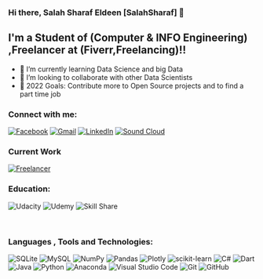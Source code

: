### Hi there, Salah Sharaf Eldeen [SalahSharaf] 👋 

## I'm a Student of (Computer & INFO Engineering) ,Freelancer at (Fiverr,Freelancing)!!

- 🌱 I’m currently learning Data Science and big Data
- 👯 I’m looking to collaborate with other Data Scientists
- 🥅 2022 Goals: Contribute more to Open Source projects and to find a part time job

### Connect with me:

[![Facebook](https://img.shields.io/badge/Facebook-%231877F2.svg?style=for-the-badge&logo=Facebook&logoColor=white)](https://www.facebook.com/salah.sharafeldeen/)
[![Gmail](https://img.shields.io/badge/Gmail-D14836?style=for-the-badge&logo=gmail&logoColor=white)](salah.amse@gmail.com)
[![LinkedIn](https://img.shields.io/badge/linkedin-%230077B5.svg?style=for-the-badge&logo=linkedin&logoColor=white)](https://www.linkedin.com/in/salahsharafeldeen/)
[![Sound Cloud](https://img.shields.io/badge/sound%20cloud-FF5500?style=for-the-badge&logo=soundcloud&logoColor=white)](https://soundcloud.com/salah-sharaf-263752888)
<br />

### Current Work
[![Freelancer](https://img.shields.io/badge/Freelancer-29B2FE?style=for-the-badge&logo=Freelancer&logoColor=white) ](https://www.freelancer.com/u/salahsharaf123)


### Education:
![Udacity](https://img.shields.io/badge/Udacity-grey?style=for-the-badge&logo=udacity&logoColor=15B8E6)
![Udemy](https://img.shields.io/badge/Udemy-A435F0?style=for-the-badge&logo=Udemy&logoColor=white)
![Skill Share](https://img.shields.io/badge/Skill%20share-002333?style=for-the-badge&logo=skillshare&logoColor=00FF84)

<br/>

### Languages , Tools and Technologies:
![SQLite](https://img.shields.io/badge/sqlite-%2307405e.svg?style=for-the-badge&logo=sqlite&logoColor=white)
![MySQL](https://img.shields.io/badge/mysql-%2300f.svg?style=for-the-badge&logo=mysql&logoColor=white)
![NumPy](https://img.shields.io/badge/numpy-%23013243.svg?style=for-the-badge&logo=numpy&logoColor=white)
![Pandas](https://img.shields.io/badge/pandas-%23150458.svg?style=for-the-badge&logo=pandas&logoColor=white)
![Plotly](https://img.shields.io/badge/Plotly-%233F4F75.svg?style=for-the-badge&logo=plotly&logoColor=white)
![scikit-learn](https://img.shields.io/badge/scikit--learn-%23F7931E.svg?style=for-the-badge&logo=scikit-learn&logoColor=white) 
![C#](https://img.shields.io/badge/c%23-%23239120.svg?style=for-the-badge&logo=c-sharp&logoColor=white)
![Dart](https://img.shields.io/badge/dart-%230175C2.svg?style=for-the-badge&logo=dart&logoColor=white)
![Java](https://img.shields.io/badge/java-%23ED8B00.svg?style=for-the-badge&logo=java&logoColor=white)
![Python](https://img.shields.io/badge/python-3670A0?style=for-the-badge&logo=python&logoColor=ffdd54)
![Anaconda](https://img.shields.io/badge/Anaconda-%2344A833.svg?style=for-the-badge&logo=anaconda&logoColor=white)
![Visual Studio Code](https://img.shields.io/badge/Visual%20Studio%20Code-0078d7.svg?style=for-the-badge&logo=visual-studio-code&logoColor=white)
![Git](https://img.shields.io/badge/git-%23F05033.svg?style=for-the-badge&logo=git&logoColor=white)
![GitHub](https://img.shields.io/badge/github-%23121011.svg?style=for-the-badge&logo=github&logoColor=white)

<br />
<br />

